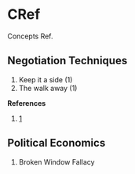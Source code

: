 # CRef
Concepts Ref.


## Negotiation Techniques
1. Keep it a side (1)
2. The walk away  (1)

**References**
1. [1](https://www.facebook.com/almentor.net/videos/907593002735701/)

## Political Economics
1. Broken Window Fallacy
